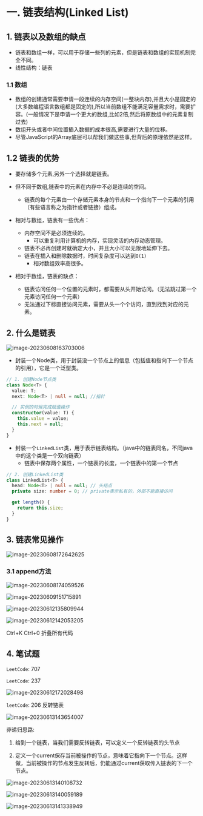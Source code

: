 # 一. 链表结构(Linked List)

## 1. 链表以及数组的缺点

+ 链表和数组一样，可以用于存储一些列的元素，但是链表和数组的实现机制完全不同。
+ 线性结构：链表

### 1.1 数组

+ 数组的创建通常需要申请一段连续的内存空间(一整块内存),并且大小是固定的(大多数编程语言数组都是固定的),所以当前数组不能满足容量需求时，需要扩容。(一般情况下是申请一个更大的数组,比如2倍,然后将原数组中的元素复制过去)
+ 数组开头或者中间位置插入数据的成本很高,需要进行大量的位移。
+ 尽管JavaScript的Array底层可以帮我们做这些事,但背后的原理依然是这样。

## 1.2 链表的优势

+ 要存储多个元素,另外一个选择就是链表。
+ 但不同于数组,链表中的元素在内存中不必是连续的空间。
  + 链表的每个元素由一个存储元素本身的节点和一个指向下一个元素的引用（有些语言称之为指针或者链接）组成。

+ 相对与数组，链表有一些优点：
  + 内存空间不是必须连续的。
    + 可以重复利用计算机的内存，实现灵活的内存动态管理。
  + 链表不必再创建时就确定大小，并且大小可以无限地延伸下去。
  + 链表在插入和删除数据时，时间复杂度可以达到`O(1)`
    + 相对数组效率高很多。
+ 相对于数组，链表的缺点：
  + 链表访问任何一个位置的元素时，都需要从头开始访问。（无法跳过第一个元素访问任何一个元素）
  + 无法通过下标直接访问元素，需要从头一个个访问，直到找到对应的元素。

## 2. 什么是链表

![image-20230608163703006](链表结构.assets/image-20230608163703006.png)

+ 封装一个Node类，用于封装没一个节点上的信息（包括值和指向下一个节点的引用），它是一个泛型类。

```ts
// 1. 创建Node节点类
class Node<T> {
  value: T;
  next: Node<T> | null = null; //指针

  // 实例的时候完成赋值操作
  constructor(value: T) {
    this.value = value;
    this.next = null;
  }
}
```

+ 封装一个`LinkedList`类，用于表示链表结构。（java中的链表同名，不同java中的这个类是一个双向链表）
  + 链表中保存两个属性，一个链表的长度，一个链表中的第一个节点

```ts
// 2. 创建LinkedList类
class LinkedList<T> {
  head: Node<T> | null = null; // 头结点
  private size: number = 0; // private表示私有的，外部不能直接访问

  get length() {
    return this.size;
  }
}
```

## 3. 链表常见操作

![image-20230608172642625](链表结构.assets/image-20230608172642625.png)

### 3.1 append方法

![image-20230608174059526](链表结构.assets/image-20230608174059526.png)

![image-20230609151715891](链表结构.assets/image-20230609151715891.png)



![image-20230612135809944](链表结构.assets/image-20230612135809944.png)

![image-20230612142053205](链表结构.assets/image-20230612142053205.png)



Ctrl+K Ctrl+0 折叠所有代码



## 4. 笔试题

`LeetCode`: 707

`LeetCode`: 237

![image-20230612172028498](链表结构.assets/image-20230612172028498.png)

`leetCode`: 206 反转链表

![image-20230613143654007](链表结构.assets/image-20230613143654007.png)



非递归思路:

1. 给到一个链表，当我们需要反转链表，可以定义一个反转链表的头节点

2. 定义一个current保存当前被操作的节点，意味着它指向下一个节点。这样做，当前被操作的节点发生反转后，仍能通过current获取传入链表的下一个节点。

![image-20230613140108732](链表结构.assets/image-20230613140108732.png)

![image-20230613140059189](链表结构.assets/image-20230613140059189.png)

![image-20230613141338949](链表结构.assets/image-20230613141338949.png)









